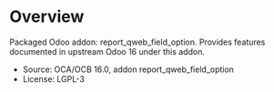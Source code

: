 # Overview

Packaged Odoo addon: report_qweb_field_option. Provides features documented in upstream Odoo 16 under this addon.

- Source: OCA/OCB 16.0, addon report_qweb_field_option
- License: LGPL-3
